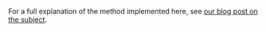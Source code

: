 For a full explanation of the method implemented here, see [our blog post on the subject](https://nanostring-biostats.github.io/CosMx-Analysis-Scratch-Space/posts/fov-qc/).
